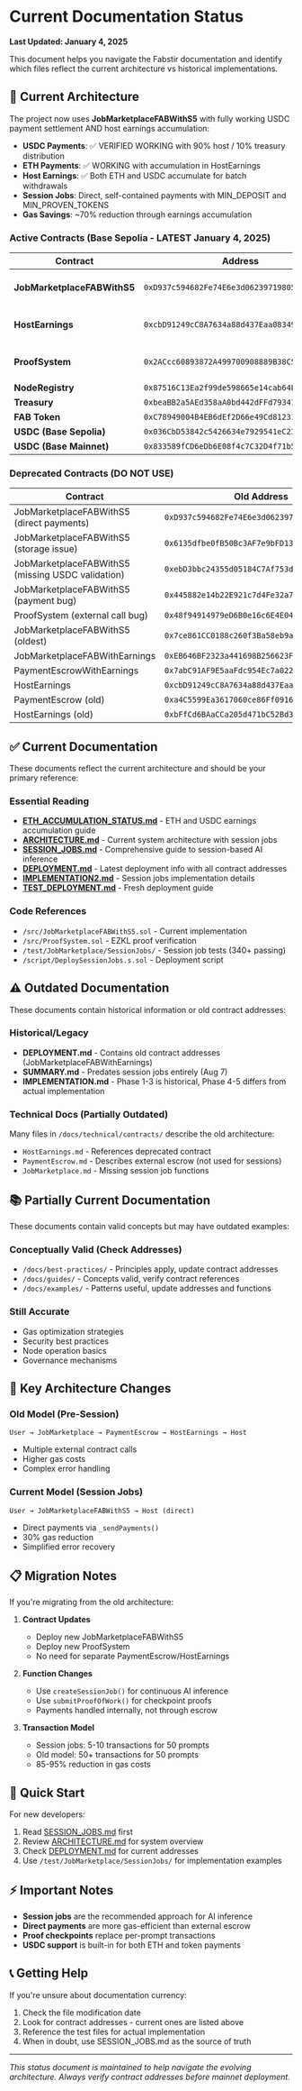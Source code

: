 # Current Documentation Status

**Last Updated: January 4, 2025**

This document helps you navigate the Fabstir documentation and identify which files reflect the current architecture vs historical implementations.

## 🚀 Current Architecture

The project now uses **JobMarketplaceFABWithS5** with fully working USDC payment settlement AND host earnings accumulation:
- **USDC Payments**: ✅ VERIFIED WORKING with 90% host / 10% treasury distribution
- **ETH Payments**: ✅ WORKING with accumulation in HostEarnings
- **Host Earnings**: ✅ Both ETH and USDC accumulate for batch withdrawals
- **Session Jobs**: Direct, self-contained payments with MIN_DEPOSIT and MIN_PROVEN_TOKENS
- **Gas Savings**: ~70% reduction through earnings accumulation

### Active Contracts (Base Sepolia - LATEST January 4, 2025)

| Contract | Address | Status |
|----------|---------|--------|
| **JobMarketplaceFABWithS5** | `0xD937c594682Fe74E6e3d06239719805C04BE804A` | ✅ USDC & ETH PAYMENTS VERIFIED |
| **HostEarnings** | `0xcbD91249cC8A7634a88d437Eaa083496C459Ef4E` | ✅ ACCUMULATION WORKING |
| **ProofSystem** | `0x2ACcc60893872A499700908889B38C5420CBcFD1` | ✅ FIXED INTERNAL VERIFICATION |
| **NodeRegistry** | `0x87516C13Ea2f99de598665e14cab64E191A0f8c4` | ✅ CURRENT |
| **Treasury** | `0xbeaBB2a5AEd358aA0bd442dFFd793411519Bdc11` | ✅ CURRENT |
| **FAB Token** | `0xC78949004B4EB6dEf2D66e49Cd81231472612D62` | ✅ STABLE |
| **USDC (Base Sepolia)** | `0x036CbD53842c5426634e7929541eC2318f3dCF7e` | ✅ STABLE |
| **USDC (Base Mainnet)** | `0x833589fCD6eDb6E08f4c7C32D4f71b54bdA02913` | ✅ STABLE |

### Deprecated Contracts (DO NOT USE)

| Contract | Old Address | Issue |
|----------|-------------|-------|
| JobMarketplaceFABWithS5 (direct payments) | `0xD937c594682Fe74E6e3d06239719805C04BE804A` | Higher gas costs, no accumulation |
| JobMarketplaceFABWithS5 (storage issue) | `0x6135dfbe0fB50Bc3AF7e9bFD137c5b10ce6D5Dd4` | Job struct storage problem |
| JobMarketplaceFABWithS5 (missing USDC validation) | `0xebD3bbc24355d05184C7Af753d9d631E2b3aAF7A` | No host validation for USDC |
| JobMarketplaceFABWithS5 (payment bug) | `0x445882e14b22E921c7d4Fe32a7736a32197578AF` | transfer() fails silently |
| ProofSystem (external call bug) | `0x48f94914979eD6B0e16c6E4E04Bfa8a8041DcF1D` | Incorrect external call |
| JobMarketplaceFABWithS5 (oldest) | `0x7ce861CC0188c260f3Ba58eb9a4d33e17Eb62304` | No session support |
| JobMarketplaceFABWithEarnings | `0xEB646BF2323a441698B256623F858c8787d70f9F` | JobMarketplaceFABWithS5 |
| PaymentEscrowWithEarnings | `0x7abC91AF9E5aaFdc954Ec7a02238d0796Bbf9a3C` | Internal payments |
| HostEarnings | `0xcbD91249cC8A7634a88d437Eaa083496C459Ef4E` | Direct transfers |
| PaymentEscrow (old) | `0xa4C5599Ea3617060ce86Ff0916409e1fb4a0d2c6` | Internal payments |
| HostEarnings (old) | `0xbFfCd6BAaCCa205d471bC52Bd37e1957B1A43d4a` | Direct transfers |

## ✅ Current Documentation

These documents reflect the current architecture and should be your primary reference:

### Essential Reading
- **[ETH_ACCUMULATION_STATUS.md](./ETH_ACCUMULATION_STATUS.md)** - ETH and USDC earnings accumulation guide
- **[ARCHITECTURE.md](./ARCHITECTURE.md)** - Current system architecture with session jobs
- **[SESSION_JOBS.md](./SESSION_JOBS.md)** - Comprehensive guide to session-based AI inference
- **[DEPLOYMENT.md](./DEPLOYMENT.md)** - Latest deployment info with all contract addresses
- **[IMPLEMENTATION2.md](./IMPLEMENTATION2.md)** - Session jobs implementation details
- **[TEST_DEPLOYMENT.md](./TEST_DEPLOYMENT.md)** - Fresh deployment guide

### Code References
- `/src/JobMarketplaceFABWithS5.sol` - Current implementation
- `/src/ProofSystem.sol` - EZKL proof verification
- `/test/JobMarketplace/SessionJobs/` - Session job tests (340+ passing)
- `/script/DeploySessionJobs.s.sol` - Deployment script

## ⚠️ Outdated Documentation

These documents contain historical information or old contract addresses:

### Historical/Legacy
- **DEPLOYMENT.md** - Contains old contract addresses (JobMarketplaceFABWithEarnings)
- **SUMMARY.md** - Predates session jobs entirely (Aug 7)
- **IMPLEMENTATION.md** - Phase 1-3 is historical, Phase 4-5 differs from actual implementation

### Technical Docs (Partially Outdated)
Many files in `/docs/technical/contracts/` describe the old architecture:
- `HostEarnings.md` - References deprecated contract
- `PaymentEscrow.md` - Describes external escrow (not used for sessions)
- `JobMarketplace.md` - Missing session job functions

## 📚 Partially Current Documentation

These documents contain valid concepts but may have outdated examples:

### Conceptually Valid (Check Addresses)
- `/docs/best-practices/` - Principles apply, update contract addresses
- `/docs/guides/` - Concepts valid, verify contract references
- `/docs/examples/` - Patterns useful, update addresses and functions

### Still Accurate
- Gas optimization strategies
- Security best practices
- Node operation basics
- Governance mechanisms

## 🔄 Key Architecture Changes

### Old Model (Pre-Session)
```
User → JobMarketplace → PaymentEscrow → HostEarnings → Host
```
- Multiple external contract calls
- Higher gas costs
- Complex error handling

### Current Model (Session Jobs)
```
User → JobMarketplaceFABWithS5 → Host (direct)
```
- Direct payments via `_sendPayments()`
- 30% gas reduction
- Simplified error recovery

## 📋 Migration Notes

If you're migrating from the old architecture:

1. **Contract Updates**
   - Deploy new JobMarketplaceFABWithS5
   - Deploy new ProofSystem
   - No need for separate PaymentEscrow/HostEarnings

2. **Function Changes**
   - Use `createSessionJob()` for continuous AI inference
   - Use `submitProofOfWork()` for checkpoint proofs
   - Payments handled internally, not through escrow

3. **Transaction Model**
   - Session jobs: 5-10 transactions for 50 prompts
   - Old model: 50+ transactions for 50 prompts
   - 85-95% reduction in gas costs

## 🎯 Quick Start

For new developers:
1. Read [SESSION_JOBS.md](./SESSION_JOBS.md) first
2. Review [ARCHITECTURE.md](./ARCHITECTURE.md) for system overview
3. Check [DEPLOYMENT.md](./DEPLOYMENT.md) for current addresses
4. Use `/test/JobMarketplace/SessionJobs/` for implementation examples

## ⚡ Important Notes

- **Session jobs** are the recommended approach for AI inference
- **Direct payments** are more gas-efficient than external escrow
- **Proof checkpoints** replace per-prompt transactions
- **USDC support** is built-in for both ETH and token payments

## 📞 Getting Help

If you're unsure about documentation currency:
1. Check the file modification date
2. Look for contract addresses - current ones are listed above
3. Reference the test files for actual implementation
4. When in doubt, use SESSION_JOBS.md as the source of truth

---

*This status document is maintained to help navigate the evolving architecture. Always verify contract addresses before mainnet deployment.*